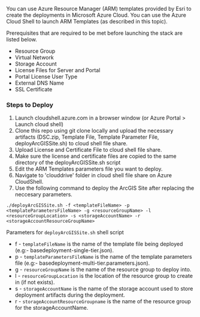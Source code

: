 You can use Azure Resource Manager (ARM) templates provided by Esri to create the deployments in Microsoft Azure Cloud. You can use the Azure Cloud Shell to launch ARM Templates (as described in this topic).

Prerequisites that are required to be met before launching the stack are listed below.
* Resource Group
* Virtual Network
* Storage Account
* License Files for Server and Portal
* Portal License User Type
* External DNS Name
* SSL Certificate

### Steps to Deploy
1. Launch cloudshell.azure.com in a browser window  (or Azure Portal > Launch cloud shell)
2. Clone this repo using git clone locally and upload the necessary artifacts (DSC.zip, Template File, Template Parameter File, deployArcGISSite.sh) to cloud shell file share.
3. Upload License and Certificate File to cloud shell file share.
4. Make sure the license and certificate files are copied to the same directory of the deployArcGISSite.sh script
5. Edit the ARM Templates parameters file you want to deploy.
6. Navigate to 'clouddrive' folder in cloud shell file share on Azure CloudShell.
7. Use the following command to deploy the ArcGIS Site after replacing the neccesary parameters.

```
./deployArcGISSite.sh -f <templateFileName> -p <templateParametersFileName> -g <resourceGroupName> -l <resourceGroupLocation> -s <storageAccountName> -r <storageAccountResourceGroupName>
```

Parameters for `deployArcGISSite.sh` shell script
- f - `templateFileName` is the name of the template file being deployed (e.g:- basedeployment-single-tier.json).
- p - `templateParametersFileName` is the name of the template parameters file (e.g:- basedeployment-multi-tier.parameters.json).
- g - `resourceGroupName` is the name of the resource group to deploy into.
- l - `resourceGroupLocation` is the location of the resource group to create in (if not exists).
- s - `storageAccountName` is the name of the storage account used to store deployment artifacts during the deployment.
- r - `storageAccountResourceGroupname` is the name of the resource group for the storageAccountName.